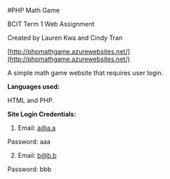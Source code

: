 #PHP Math Game

BCIT Term 1 Web Assignment

Created by Lauren Kwa and Cindy Tran

[http://phpmathgame.azurewebsites.net/](http://phpmathgame.azurewebsites.net/)

A simple math game website that requires user login. 


**Languages used:**

HTML and PHP.


**Site Login Credentials:**

1. Email: a@a.a

  Password: aaa

2. Email: b@b.b

  Password: bbb
